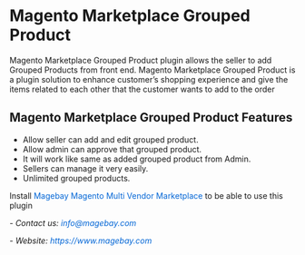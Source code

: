 <h1>Magento Marketplace Grouped Product</h1>

<p>Magento Marketplace Grouped Product plugin allows the seller to add Grouped Products from front end. Magento Marketplace Grouped Product is a plugin solution to enhance customer&rsquo;s shopping experience and give the items related to each other that the customer wants to add to the order</p>

<h2>Magento Marketplace Grouped Product Features</h2>

<ul>
	<li>Allow seller can add and edit grouped product.</li>
	<li>Allow admin can approve that grouped product.</li>
	<li>It will work like same as added grouped product from Admin.</li>
	<li>Sellers can manage it very easily.</li>
	<li>Unlimited grouped products.</li>
</ul>

<p>Install&nbsp;<a href="https://www.magebay.com/magento-multi-vendor-marketplace-extension" style="box-sizing: border-box; background-color: transparent; color: rgb(3, 102, 214); text-decoration-line: none;">Magebay Magento Multi Vendor Marketplace</a>&nbsp;to be able to use this plugin</p>

<p><em>- Contact&nbsp;</em><em>us:</em><em>&nbsp;<a href="mailto:info@magebay.com" style="box-sizing: border-box; background-color: transparent; color: rgb(3, 102, 214); text-decoration-line: none;">info@magebay.com</a></em></p>

<p><em>- Website:&nbsp;<a href="https://www.magebay.com/" style="box-sizing: border-box; background-color: transparent; color: rgb(3, 102, 214); text-decoration-line: none;">https://www.magebay.com</a></em></p>
